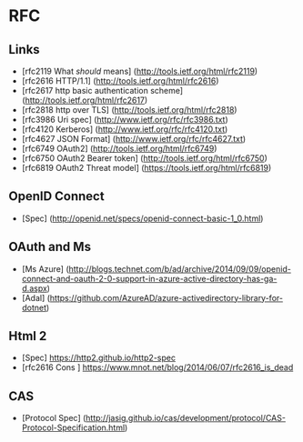 # RFC

## Links

* [rfc2119 What *should* means]              (http://tools.ietf.org/html/rfc2119)
* [rfc2616 HTTP/1.1]                         (http://tools.ietf.org/html/rfc2616)
* [rfc2617 http basic authentication scheme] (http://tools.ietf.org/html/rfc2617)
* [rfc2818 http over TLS]                    (http://tools.ietf.org/html/rfc2818)
* [rfc3986 Uri spec]                         (http://www.ietf.org/rfc/rfc3986.txt)
* [rfc4120 Kerberos]                         (http://www.ietf.org/rfc/rfc4120.txt)
* [rfc4627 JSON Format]                      (http://www.ietf.org/rfc/rfc4627.txt)
* [rfc6749 OAuth2]                           (http://tools.ietf.org/html/rfc6749)
* [rfc6750 OAuth2 Bearer token]              (http://tools.ietf.org/html/rfc6750)
* [rfc6819 OAuth2 Threat model]              (https://tools.ietf.org/html/rfc6819)

## OpenID Connect 

* [Spec] (http://openid.net/specs/openid-connect-basic-1_0.html)

## OAuth and Ms

* [Ms Azure]  (http://blogs.technet.com/b/ad/archive/2014/09/09/openid-connect-and-oauth-2-0-support-in-azure-active-directory-has-ga-d.aspx)
* [Adal]      (https://github.com/AzureAD/azure-activedirectory-library-for-dotnet)

## Html 2

* [Spec] https://http2.github.io/http2-spec
* [rfc2616 Cons ] https://www.mnot.net/blog/2014/06/07/rfc2616_is_dead


## CAS

* [Protocol Spec] (http://jasig.github.io/cas/development/protocol/CAS-Protocol-Specification.html)



